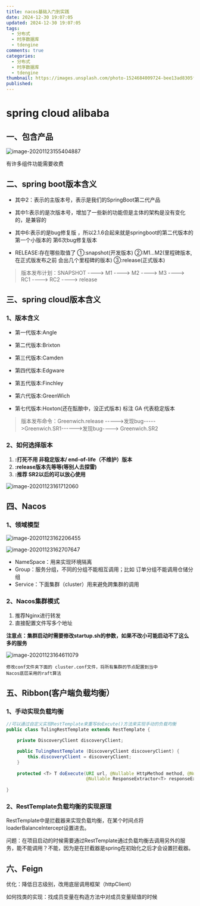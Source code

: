 ```yaml
---
title: nacos基础入门到实践
date: 2024-12-30 19:07:05
updated: 2024-12-30 19:07:05
tags:
  - 分布式
  - 时序数据库
  - tdengine
comments: true
categories:
  - 分布式
  - 时序数据库
  - tdengine
thumbnail: https://images.unsplash.com/photo-1524684009724-bee13ad8305f?crop=entropy&cs=srgb&fm=jpg&ixid=M3w2NDU1OTF8MHwxfHJhbmRvbXx8fHx8fHx8fDE3NDMwODM1MDd8&ixlib=rb-4.0.3&q=85&w=1920&h=1080
published:
---
```


# spring cloud alibaba

## 一、包含产品

![image-20201123155404887](images/image-20201123155404887.png)

有许多组件功能需要收费

## 二、spring boot版本含义

- 其中2：表示的主版本号，表示是我们的SpringBoot第二代产品 

- 其中1:表示的是次版本号，增加了一些新的功能但是主体的架构是没有变化的，是兼容的 

- 其中6:表示的是bug修复版 ，所以2.1.6合起来就是springboot的第二代版本的第一个小版本的 第6次bug修复版本 

- RELEASE:存在哪些取值了 ①:snapshot(开发版本) ②:M1...M2(里程碑版本,在正式版发布之前 会出几个里程碑的版本) ③:release(正式版本) 

> 版本发布计划：SNAPSHOT ----> M1 ----> M2 ----> M3 ----> RC1 ----> RC2 ----> release

## 三、spring cloud版本含义

### 1、版本含义

- 第一代版本:Angle 

- 第二代版本:Brixton 

- 第三代版本:Camden 

- 第四代版本:Edgware 

- 第五代版本:Finchley 

- 第六代版本:GreenWich 

- 第七代版本:Hoxton(还在酝酿中，没正式版本)  标注 GA 代表稳定版本

> 版本发布命令：Greenwich.release ----->发现bug----->Greenwich.SR1------>发现bug----> Greenwich.SR2

### 2、如何选择版本

1. **:打死不用 非稳定版本/ end-of-life（不维护）版本**
2. **:release版本先等等(等别人去探雷)**
3. **:推荐 SR2以后的可以放心使用**

![image-20201123161712060](images/image-20201123161712060.png)

## 四、Nacos

### 1、领域模型

![image-20201123162206455](images/image-20201123162206455.png)

![image-20201123162707647](images/image-20201123162707647.png)

- NameSpace：用来实现环境隔离
- Group：服务分组，不同的分组不能相互调用；比如 订单分组不能调用仓储分组
- Service：下面集群（cluster）用来避免跨集群的调用

### 2、Nacos集群模式

1. 推荐Nginx进行转发
2. 直接配置文件写多个地址

**注意点：集群启动时需要修改startup.sh的参数，如果不改小可能启动不了这么多的服务**

![image-20201123164611079](images/image-20201123164611079.png)

```
修改conf文件夹下面的 cluster.conf文件，将所有集群的节点配置到当中
Nacos底层采用的raft算法
```

## 五、Ribbon(客户端负载均衡）

### 1、手动实现负载均衡

```java
//可以通过自定义实现RestTemplate来重写doExcute()方法来实现手动的负载均衡
public class TulingRestTemplate extends RestTemplate {

    private DiscoveryClient discoveryClient;

    public TulingRestTemplate (DiscoveryClient discoveryClient) {
        this.discoveryClient = discoveryClient;
    }
    
    protected <T> T doExecute(URI url, @Nullable HttpMethod method, @Nullable RequestCallback requestCallback,
                              @Nullable ResponseExtractor<T> responseExtractor) throws RestClientException {}
    
}
```

### 2、RestTemplate负载均衡的实现原理

RestTemplate中是拦截器来实现负载均衡，在某个时间点将loaderBalanceIntercept设置进去。

问题：在项目启动的时候需要通过RestTemplate通过负载均衡去调用另外的服务，能不能调用？不能，因为是在拦截器是spring在初始化之后才会设置拦截器。



## 六、Feign

优化：降低日志级别，改用底层调用框架（httpClient）

如何找类的实现：找成员变量在构造方法中对成员变量赋值的时候

